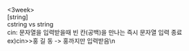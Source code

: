 <3week>  
[string]  
cstring vs string  
cin: 문자열을 입력받을때 빈 칸(공백)을 만나는 즉시 문자열 입력 종료  
ex)cin>>홍 길 동 -> 홍까지만 입력받음\n
